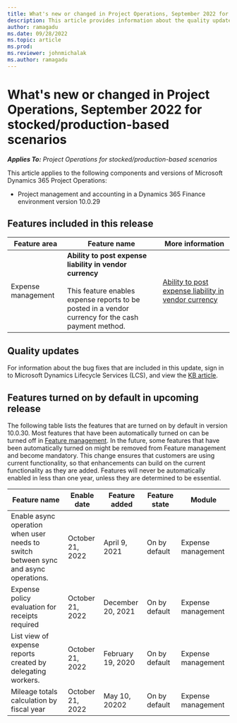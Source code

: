 ```yaml
---
title: What's new or changed in Project Operations, September 2022 for stocked/production-based scenarios
description: This article provides information about the quality updates that are available in the September 2022 release of Microsoft Dynamics 365 Project Operations for stocked/production-based scenarios.
author: ramagadu
ms.date: 09/28/2022
ms.topic: article
ms.prod:
ms.reviewer: johnmichalak
ms.author: ramagadu
---
```


# What's new or changed in Project Operations, September 2022 for stocked/production-based scenarios

_**Applies To:** Project Operations for stocked/production-based scenarios_

This article applies to the following components and versions of Microsoft Dynamics 365 Project Operations:

- Project management and accounting in a Dynamics 365 Finance environment version 10.0.29

## Features included in this release

|Feature area|Feature name|More information|
| --- | --- | --- |
|Expense management|**Ability to post expense liability in vendor currency** </br> </br>This feature enables expense reports to be posted in a vendor currency for the cash payment method.|[Ability to post expense liability in vendor currency](/dynamics365/project-operations/expense/posting-expense-reports#enable-the-ability-to-post-expense-liability-in-vendor-currency-for-cash-payment-method-feature)|

## Quality updates

For information about the bug fixes that are included in this update, sign in to Microsoft Dynamics Lifecycle Services (LCS), and view the [KB article](https://fix.lcs.dynamics.com/Issue/Details?bugId=726559).

## Features turned on by default in upcoming release

The following table lists the features that are turned on by default in version 10.0.30. Most features that have been automatically turned on can be turned off in [Feature management](/dynamics365/fin-ops-core/fin-ops/get-started/feature-management/feature-management-overview). In the future, some features that have been automatically turned on might be removed from Feature management and become mandatory. This change ensures that customers are using current functionality, so that enhancements can build on the current functionality as they are added. Features will never be automatically enabled in less than one year, unless they are determined to be essential.

| Feature name | Enable date | Feature added | Feature state | Module |
| --- | --- | --- |--- |--- |
| Enable async operation when user needs to switch between sync and async operations. | October 21, 2022 | April 9, 2021 | On by default |Expense management |
| Expense policy evaluation for receipts required| October 21, 2022 | December 20, 2021 | On by default | Expense management |
| List view of expense reports created by delegating workers. | October 21, 2022 | February 19, 2020 | On by default | Expense management |
| Mileage totals calculation by fiscal year | October 21, 2022 | May 10, 20202| On by default | Expense management|
